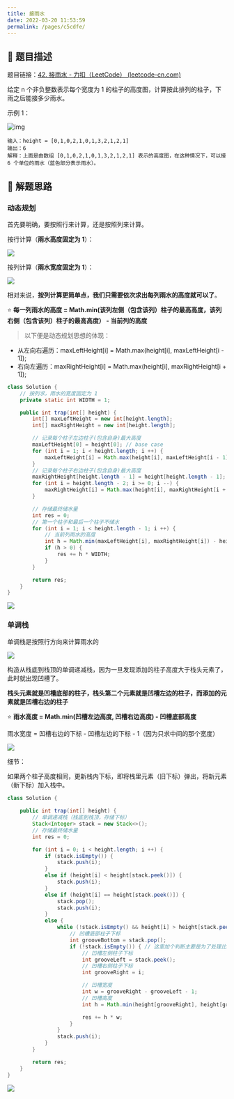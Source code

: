 ```yaml
---
title: 接雨水
date: 2022-03-20 11:53:59
permalink: /pages/c5cdfe/
---
```


## 📃 题目描述

题目链接：[42. 接雨水 - 力扣（LeetCode） (leetcode-cn.com)](https://leetcode-cn.com/problems/trapping-rain-water/)

给定 n 个非负整数表示每个宽度为 1 的柱子的高度图，计算按此排列的柱子，下雨之后能接多少雨水。

 

示例 1：

![img](https://assets.leetcode-cn.com/aliyun-lc-upload/uploads/2018/10/22/rainwatertrap.png)

```
输入：height = [0,1,0,2,1,0,1,3,2,1,2,1]
输出：6
解释：上面是由数组 [0,1,0,2,1,0,1,3,2,1,2,1] 表示的高度图，在这种情况下，可以接 6 个单位的雨水（蓝色部分表示雨水）。
```

## 🔔 解题思路

### 动态规划

首先要明确，要按照行来计算，还是按照列来计算。

按行计算（**雨水高度固定为 1**）：

![](https://cs-wiki.oss-cn-shanghai.aliyuncs.com/img/20220225102504.png)

按列计算（**雨水宽度固定为 1**）：

![](https://cs-wiki.oss-cn-shanghai.aliyuncs.com/img/20220225102541.png)

相对来说，**按列计算更简单点，我们只需要依次求出每列雨水的高度就可以了**。

⭐ **每一列雨水的高度 = Math.min(该列左侧（包含该列）柱子的最高高度，该列右侧（包含该列）柱子的最高高度） - 当前列的高度** 

> 以下便是动态规划思想的体现：

- 从左向右遍历：maxLeftHeight[i] = Math.max(height[i], maxLeftHeight[i - 1]);
- 右向左遍历：maxRightHeight[i] = Math.max(height[i], maxRightHeight[i + 1]);


```java
class Solution {
    // 按列求，雨水的宽度固定为 1
    private static int WIDTH = 1;

    public int trap(int[] height) {
        int[] maxLeftHeight = new int[height.length];
        int[] maxRightHeight = new int[height.length];

        // 记录每个柱子左边柱子(包含自身)最大高度
        maxLeftHeight[0] = height[0]; // base case
        for (int i = 1; i < height.length; i ++) {
            maxLeftHeight[i] = Math.max(height[i], maxLeftHeight[i - 1]);
        }
        // 记录每个柱子右边柱子(包含自身)最大高度
        maxRightHeight[height.length - 1] = height[height.length - 1]; // base case 
        for (int i = height.length - 2; i >= 0; i --) {
            maxRightHeight[i] = Math.max(height[i], maxRightHeight[i + 1]);
        }

        // 存储最终储水量
        int res = 0;
        // 第一个柱子和最后一个柱子不储水
        for (int i = 1; i < height.length - 1; i ++) {
            // 当前列雨水的高度
            int h = Math.min(maxLeftHeight[i], maxRightHeight[i]) - height[i];
            if (h > 0) {
                res += h * WIDTH;
            }
        }

        return res;
    }
}
```

![](https://cs-wiki.oss-cn-shanghai.aliyuncs.com/img/20220225112705.png)

### 单调栈

单调栈是按照行方向来计算雨水的

![](https://cs-wiki.oss-cn-shanghai.aliyuncs.com/img/20220225102504.png)

构造从栈底到栈顶的单调递减栈，因为一旦发现添加的柱子高度大于栈头元素了，此时就出现凹槽了。

**栈头元素就是凹槽底部的柱子，栈头第二个元素就是凹槽左边的柱子，而添加的元素就是凹槽右边的柱子**

⭐ **雨水高度 =  Math.min(凹槽左边高度, 凹槽右边高度) - 凹槽底部高度**

雨水宽度 = 凹槽右边的下标 - 凹槽左边的下标 - 1（因为只求中间的那个宽度）

![](https://cs-wiki.oss-cn-shanghai.aliyuncs.com/img/20220225110332.png)

细节：

如果两个柱子高度相同，更新栈内下标，即将栈里元素（旧下标）弹出，将新元素（新下标）加入栈中。

```java
class Solution {
   
    public int trap(int[] height) {
        // 单调递减栈（栈底到栈顶，存储下标）
        Stack<Integer> stack = new Stack<>();
        // 存储最终储水量
        int res = 0;

        for (int i = 0; i < height.length; i ++) {
            if (stack.isEmpty()) {
                stack.push(i);
            }
            else if (height[i] < height[stack.peek()]) {
                stack.push(i);
            }
            else if (height[i] == height[stack.peek()]) {
                stack.pop();
                stack.push(i);
            }
            else {
                while (!stack.isEmpty() && height[i] > height[stack.peek()]) {
                    // 凹槽底部柱子下标
                    int grooveBottom = stack.pop();
                    if (!stack.isEmpty()) { // 这里加个判断主要是为了处理比如 height = {0, 3, ...} 这种情况
                        // 凹槽左侧柱子下标
                        int grooveLeft = stack.peek();
                        // 凹槽右侧柱子下标
                        int grooveRight = i;

                        // 凹槽宽度
                        int w = grooveRight - grooveLeft - 1;
                        // 凹槽高度
                        int h = Math.min(height[grooveRight], height[grooveLeft]) - height[grooveBottom];

                        res += h * w;
                    }
                }
                stack.push(i);
            }
        }

        return res;
    }
}
```

![](https://cs-wiki.oss-cn-shanghai.aliyuncs.com/img/20220225112743.png)
